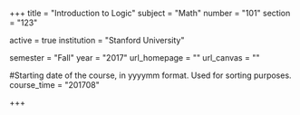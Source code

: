 +++
title = "Introduction to Logic"
subject = "Math"
number = "101"
section = "123"

active = true
institution = "Stanford University"

semester = "Fall"
year = "2017"
url_homepage = ""
url_canvas = ""

#Starting date of the course, in yyyymm format. Used for sorting purposes. 
course_time = "201708" 

+++

